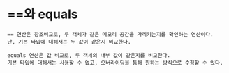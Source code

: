 # ==와 equals
    == 연산은 참조비교로, 두 객체가 같은 메모리 공간을 가리키는지를 확인하는 연산이다.
    단, 기본 타입에 대해서는 두 값이 같은지 비교한다.

    equals 연산은 값 비교로, 두 객체의 내부 값이 같은지를 비교한다. 
    기본 타입에 대해서는 사용할 수 없고, 오버라이딩을 통해 원하는 방식으로 수정할 수 있다.
